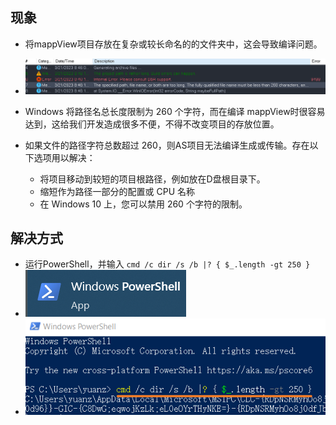 ## 现象
- 将mappView项目存放在复杂或较长命名的的文件夹中，这会导致编译问题。
- ![](FILES/069如何在多层文件夹下编译mappView项目/image-20230321205201250.png)

- Windows 将路径名总长度限制为 260 个字符，而在编译 mappView时很容易达到，这给我们开发造成很多不便，不得不改变项目的存放位置。
  
- 如果文件的路径字符总数超过 260，则AS项目无法编译生成或传输。存在以下选项用以解决：
    -  将项目移动到较短的项目根路径，例如放在D盘根目录下。
    -  缩短作为路径一部分的配置或 CPU 名称
    -  在 Windows 10 上，您可以禁用 260 个字符的限制。

## 解决方式
- 运行PowerShell，并输入 `cmd /c dir /s /b |? { $_.length -gt 250 }`
- ![](FILES/069如何在多层文件夹下编译mappView项目/image-20230321205523075.png)
- ![](FILES/069如何在多层文件夹下编译mappView项目/image-20230321205420757.png)